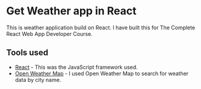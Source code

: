 # Get Weather app in React

This is weather application build on React. I have built this for The Complete React Web App Developer Course.

## Tools used
  - [React] - This was the JavaScript framework used.
  - [Open Weather Map] - I used Open Weather Map to search for weather data by city name.

[//]: # (Links)
 [React]: <https://facebook.github.io/react>
 [Open Weather Map]: <https://github.com/joemccann/dillinger.git>
